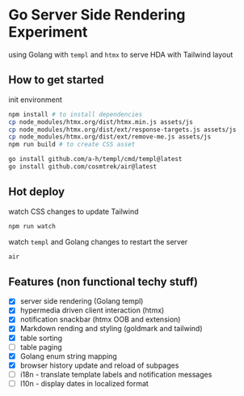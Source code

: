 # Go Server Side Rendering Experiment

using Golang with `templ` and `htmx` to serve HDA with Tailwind layout

## How to get started

init environment

```sh
npm install # to install dependencies
cp node_modules/htmx.org/dist/htmx.min.js assets/js
cp node_modules/htmx.org/dist/ext/response-targets.js assets/js
cp node_modules/htmx.org/dist/ext/remove-me.js assets/js
npm run build # to create CSS asset

go install github.com/a-h/templ/cmd/templ@latest
go install github.com/cosmtrek/air@latest
```

## Hot deploy

watch CSS changes to update Tailwind

```sh
npm run watch
```

watch `templ` and Golang changes to restart the server

```sh
air
```

## Features (non functional techy stuff)

- [x] server side rendering (Golang templ)
- [x] hypermedia driven client interaction (htmx)
- [x] notification snackbar (htmx OOB and extension)
- [x] Markdown rending and styling (goldmark and tailwind)
- [x] table sorting
- [ ] table paging
- [x] Golang enum string mapping
- [x] browser history update and reload of subpages
- [ ] i18n - translate template labels and notification messages
- [ ] l10n - display dates in localized format
